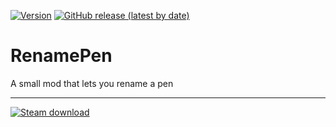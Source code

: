 [![Version](https://img.shields.io/badge/Rimworld-1.4-green.svg)](http://rimworldgame.com/)
[![GitHub release (latest by date)](https://img.shields.io/github/v/release/angelolocritani/Rimworld-RenamePen)](https://github.com/angelolocritani/Rimworld-RenamePen/releases/latest)

# RenamePen
 A small mod that lets you rename a pen
 
 ---
 
[![Steam download](https://img.shields.io/steam/downloads/2583135857?logo=steam)](https://steamcommunity.com/sharedfiles/filedetails/?id=2583135857)
